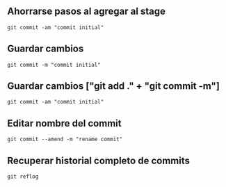 ## Ahorrarse pasos al agregar al stage
```
git commit -am "commit initial"
```

## Guardar cambios 
```
git commit -m "commit initial"
```

## Guardar cambios ["git add ." + "git commit -m"]
```
git commit -am "commit initial"
```

## Editar nombre del commit 
```
git commit --amend -m "rename commit"
```

## Recuperar historial completo de commits
```
git reflog
```